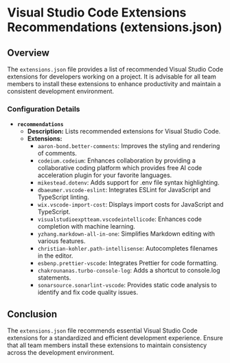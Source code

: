 # Visual Studio Code Extensions Recommendations (extensions.json)

## Overview

The `extensions.json` file provides a list of recommended Visual Studio Code extensions for developers working on a project. It is advisable for all team members to install these extensions to enhance productivity and maintain a consistent development environment.

### Configuration Details

- **`recommendations`**
  - **Description:** Lists recommended extensions for Visual Studio Code.
  - **Extensions:**
    - `aaron-bond.better-comments`: Improves the styling and rendering of comments.
    - `codeium.codeium`: Enhances collaboration by providing a collaborative coding platform which provides free AI code acceleration plugin for your favorite languages.
    - `mikestead.dotenv`: Adds support for .env file syntax highlighting.
    - `dbaeumer.vscode-eslint`: Integrates ESLint for JavaScript and TypeScript linting.
    - `wix.vscode-import-cost`: Displays import costs for JavaScript and TypeScript.
    - `visualstudioexptteam.vscodeintellicode`: Enhances code completion with machine learning.
    - `yzhang.markdown-all-in-one`: Simplifies Markdown editing with various features.
    - `christian-kohler.path-intellisense`: Autocompletes filenames in the editor.
    - `esbenp.prettier-vscode`: Integrates Prettier for code formatting.
    - `chakrounanas.turbo-console-log`: Adds a shortcut to console.log statements.
    - `sonarsource.sonarlint-vscode`: Provides static code analysis to identify and fix code quality issues.

## Conclusion

The `extensions.json` file recommends essential Visual Studio Code extensions for a standardized and efficient development experience. Ensure that all team members install these extensions to maintain consistency across the development environment.
